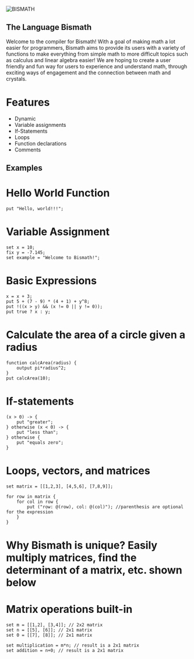 ![BISMATH](https://user-images.githubusercontent.com/29928511/151274075-d36b6597-c7eb-461d-8dd7-0072fc24e631.jpg)

## The Language Bismath

Welcome to the compiler for Bismath! With a goal of making math a lot easier for programmers, Bismath aims to provide its users with a variety of functions to make everything from simple math to more difficult topics such as calculus and linear algebra easier! We are hoping to create a user friendly and fun way for users to experience and understand math, through exciting ways of engagement and the connection between math and crystals.

# Features

- Dynamic
- Variable assignments
- If-Statements
- Loops
- Function declarations
- Comments

## Examples

# Hello World Function

    put "Hello, world!!!";

# Variable Assignment

    set x = 10;
    fix y = -7.145;
    set example = "Welcome to Bismath!";

# Basic Expressions

    x = x + 3;
    put 5 + (7 - 9) * (4 + 1) + y^8;
    put !((x > y) && (x != 0 || y != 0));
    put true ? x : y;

# Calculate the area of a circle given a radius

    function calcArea(radius) {
        output pi*radius^2;
    }
    put calcArea(10);

# If-statements

    (x > 0) -> {
        put "greater";
    } otherwise (x < 0) -> {
        put "less than";
    } otherwise {
        put "equals zero";
    }

# Loops, vectors, and matrices

    set matrix = [[1,2,3], [4,5,6], [7,8,9]];

    for row in matrix {
        for col in row {
            put ("row: @(row), col: @(col)"); //parenthesis are optional for the expression
        }
    }

# Why Bismath is unique? Easily multiply matrices, find the determinant of a matrix, etc. shown below

# Matrix operations built-in

    set m = [[1,2], [3,4]]; // 2x2 matrix
    set n = [[5], [6]]; // 2x1 matrix
    set 0 = [[7], [8]]; // 2x1 matrix

    set multiplication = m*n; // result is a 2x1 matrix
    set addition = n+0; // result is a 2x1 matrix
